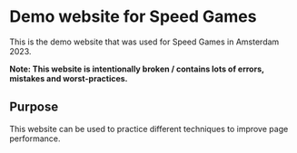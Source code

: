 Demo website for Speed Games
=================

This is the demo website that was used for Speed Games in Amsterdam 2023.

**Note: This website is intentionally broken / contains lots of errors, mistakes and worst-practices.**

## Purpose

This website can be used to practice different techniques to improve page performance.



